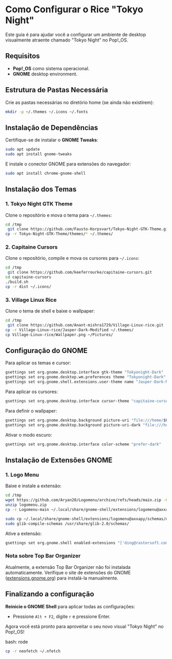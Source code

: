 # Como Configurar o Rice "Tokyo Night"

Este guia é para ajudar você a configurar um ambiente de desktop visualmente atraente chamado "Tokyo Night" no Pop!_OS. 

## Requisitos

- **Pop!_OS** como sistema operacional.
- **GNOME** desktop environment.

## Estrutura de Pastas Necessária

Crie as pastas necessárias no diretório home (se ainda não existirem):

```bash
mkdir -p ~/.themes ~/.icons ~/.fonts
```

## Instalação de Dependências

Certifique-se de instalar o **GNOME Tweaks**:

```bash
sudo apt update
sudo apt install gnome-tweaks
```

E instale o conector GNOME para extensões do navegador:

```bash
sudo apt install chrome-gnome-shell
```

## Instalação dos Temas

### 1. **Tokyo Night GTK Theme**
Clone o repositório e mova o tema para `~/.themes`:

```bash
cd /tmp
 git clone https://github.com/Fausto-Korpsvart/Tokyo-Night-GTK-Theme.git
cp -r Tokyo-Night-GTK-Theme/themes/* ~/.themes/
```

### 2. **Capitaine Cursors**
Clone o repositório, compile e mova os cursores para `~/.icons`:

```bash
cd /tmp
 git clone https://github.com/keeferrourke/capitaine-cursors.git
cd capitaine-cursors
./build.sh
cp -r dist ~/.icons/
```

### 3. **Village Linux Rice**
Clone o tema de shell e baixe o wallpaper:

```bash
cd /tmp
 git clone https://github.com/Anant-mishra1729/Village-Linux-rice.git
cp -r Village-Linux-rice/Jasper-Dark-Modified ~/.themes/
cp Village-Linux-rice/Wallpaper.png ~/Pictures/
```

## Configuração do GNOME

Para aplicar os temas e cursor:

```bash
gsettings set org.gnome.desktop.interface gtk-theme "Tokyonight-Dark"
gsettings set org.gnome.desktop.wm.preferences theme "Tokyonight-Dark"
gsettings set org.gnome.shell.extensions.user-theme name "Jasper-Dark-Modified"
```

Para aplicar os cursores:

```bash
gsettings set org.gnome.desktop.interface cursor-theme "capitaine-cursors"
```

Para definir o wallpaper:

```bash
gsettings set org.gnome.desktop.background picture-uri "file:///home/$USER/Pictures/Wallpaper.png"
gsettings set org.gnome.desktop.background picture-uri-dark "file:///home/$USER/Pictures/Wallpaper.png"
```

Ativar o modo escuro:

```bash
gsettings set org.gnome.desktop.interface color-scheme "prefer-dark"
```

## Instalação de Extensões GNOME

### 1. **Logo Menu**

Baixe e instale a extensão:

```bash
cd /tmp
wget https://github.com/Aryan20/Logomenu/archive/refs/heads/main.zip -O logomenu.zip
unzip logomenu.zip
cp -r Logomenu-main ~/.local/share/gnome-shell/extensions/logomenu@axxapy

sudo cp ~/.local/share/gnome-shell/extensions/logomenu@axxapy/schemas/org.gnome.shell.extensions.logo-menu.gschema.xml /usr/share/glib-2.0/schemas/
sudo glib-compile-schemas /usr/share/glib-2.0/schemas/
```

Ative a extensão:

```bash
gsettings set org.gnome.shell enabled-extensions "['ding@rastersoft.com', 'pop-cosmic@system76.com', 'pop-shell@system76.com', 'system76-power@system76.com', 'ubuntu-appindicators@ubuntu.com', 'cosmic-dock@system76.com', 'cosmic-workspaces@system76.com', 'popx11gestures@system76.com', 'alt-tab-scroll-workaround@lucasresck.github.io', 'CoverflowAltTab@palatis.blogspot.com', 'user-theme@gnome-shell-extensions.gcampax.github.com', 'logomenu@axxapy']"
```

### Nota sobre Top Bar Organizer

Atualmente, a extensão Top Bar Organizer não foi instalada automaticamente. Verifique o site de extensões do GNOME ([extensions.gnome.org](https://extensions.gnome.org)) para instalá-la manualmente.

## Finalizando a configuração

**Reinicie o GNOME Shell** para aplicar todas as configurações:

- Pressione `Alt + F2`, digite `r` e pressione Enter.

Agora você está pronto para aproveitar o seu novo visual "Tokyo Night" no Pop!_OS!

bash:
rode
```bash
cp -r neofetch ~/.nfetch
```